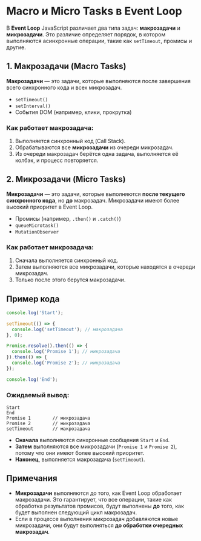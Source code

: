 # Macro и Micro Tasks в Event Loop

В **Event Loop** JavaScript различает два типа задач: **макрозадачи** и **микрозадачи**. Это различие определяет порядок, в котором выполняются асинхронные операции, такие как `setTimeout`, промисы и другие.

## 1. **Макрозадачи (Macro Tasks)**

**Макрозадачи** — это задачи, которые выполняются после завершения всего синхронного кода и всех микрозадач.

* `setTimeout()`
* `setInterval()`
* События DOM (например, клики, прокрутка)

### Как работает макрозадача:

1. Выполняется синхронный код (Call Stack).
2. Обрабатываются все **микрозадачи** из очереди микрозадач.
3. Из очереди макрозадач берётся одна задача, выполняется её колбэк, и процесс повторяется.

## 2. **Микрозадачи (Micro Tasks)**

**Микрозадачи** — это задачи, которые выполняются **после текущего синхронного кода**, но **до** макрозадач. Микрозадачи имеют более высокий приоритет в Event Loop.

* Промисы (например, `.then()` и `.catch()`)
* `queueMicrotask()`
* `MutationObserver`

### Как работает микрозадача:

1. Сначала выполняется синхронный код.
2. Затем выполняются все микрозадачи, которые находятся в очереди микрозадач.
3. Только после этого берутся макрозадачи.

## Пример кода

```js
console.log('Start');

setTimeout(() => {
  console.log('setTimeout'); // макрозадача
}, 0);

Promise.resolve().then(() => {
  console.log('Promise 1'); // микрозадача
}).then(() => {
  console.log('Promise 2'); // микрозадача
});

console.log('End');
```

### Ожидаемый вывод:

```
Start
End
Promise 1        // микрозадача
Promise 2        // микрозадача
setTimeout       // макрозадача
```

* **Сначала** выполняются синхронные сообщения `Start` и `End`.
* **Затем** выполняются все микрозадачи (`Promise 1` и `Promise 2`), потому что они имеют более высокий приоритет.
* **Наконец**, выполняется макрозадача (`setTimeout`).

## Примечания

* **Микрозадачи** выполняются до того, как Event Loop обработает макрозадачи. Это гарантирует, что все операции, такие как обработка результатов промисов, будут выполнены **до** того, как будет выполнен следующий цикл макрозадач.
* Если в процессе выполнения микрозадач добавляются новые микрозадачи, они будут выполняться **до обработки очередных макрозадач**.